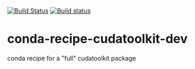 [![Build Status](https://travis-ci.org/andersy005/conda-recipe-cudatoolkit-dev.svg?branch=master)](https://travis-ci.org/andersy005/conda-recipe-cudatoolkit-dev)
[![Build status](https://ci.appveyor.com/api/projects/status/mgryfrrh28a550x4/branch/master?svg=true)](https://ci.appveyor.com/project/andersy005/conda-recipe-cudatoolkit-dev/branch/master)

# conda-recipe-cudatoolkit-dev
conda recipe for a "full" cudatoolkit package
